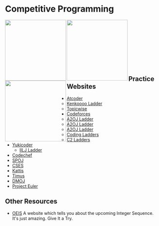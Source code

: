 # Competitive Programming
<img align="left" src="https://imagizer.imageshack.com/img924/3669/EgjC01.gif" height="200px">
<img align="left" src="https://imagizer.imageshack.com/img923/50/SILX3K.gif" height="200px">
<img align="left" src="https://imagizer.imageshack.com/img922/9467/bPXZxv.gif" height="200px"">

<br />
<br />
<br />
<br />
<br />
<br />
<br />
<br />
<br />

## Practice Websites
- [Atcoder](https://atcoder.jp/)
  - [Kenkoooo Ladder](https://kenkoooo.com/atcoder/#/table/)
  - [Topicwise](https://atcoder-tags.herokuapp.com/)
- [Codeforces](https://codeforces.com/)
  - [A2OJ Ladder](https://earthshakira.github.io/a2oj-clientside/server/Ladders.html)
  - [A2OJ Ladder](https://the-a2oj.vercel.app/)
  - [A2OJ Ladder](https://a2oj.herokuapp.com/)
  - [Coding Ladders](https://codingladders.com/)
  - [C2 Ladders](https://c2-ladders.com/)
- [Yukicoder](https://yukicoder.me/)
  - [IILJ Ladder](https://iilj.github.io/yukicoder-problems)
- [Codechef](https://www.codechef.com/)
- [SPOJ](https://www.spoj.com/problems)
- [CSES](https://cses.fi/problemset/)
- [Kattis](https://open.kattis.com/problems)
- [Timus](https://acm.timus.ru/problemset.aspx)
- [DMOJ](https://dmoj.ca/problems/)
- [Project Euler](https://projecteuler.net/archives)

## Other Resources
- [OEIS](https://oeis.org/) A website which tells you about the upcoming Integer Sequence. It's just amazing. Give It a Try.
